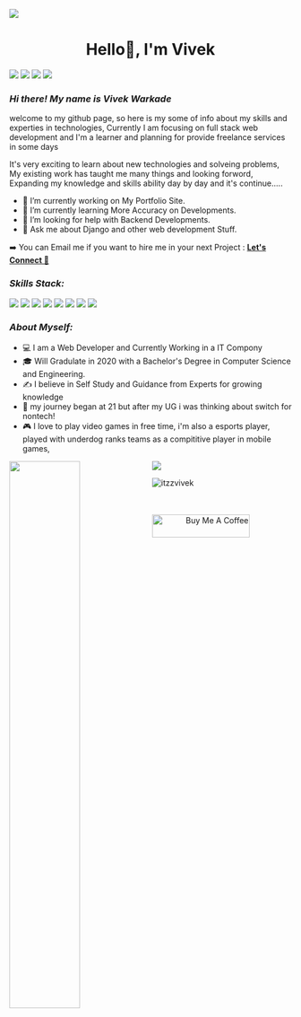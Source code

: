 ![](https://komarev.com/ghpvc/?username=itzzvivek&label=PROFILE+VIEWS)

### <h1 align="center">Hello👋, I'm Vivek</h1>
<a href="https://www.linkedin.com/in/vivek-warkade-623866216/"><img src="https://img.shields.io/badge/LinkedIn-0077B5?style=for-the-badge&logo=linkedin&logoColor=white"></a>
<a href="https://twitter.com/vivekwarkade1"><img src="https://img.shields.io/badge/Twitter-1DA1F2?style=for-the-badge&logo=twitter&logoColor=white"></a>
<a href="mailto:connectwith@vivekfolio.dev"><img src="https://img.shields.io/badge/Gmail-D14836?style=for-the-badge&logo=gmail&logoColor=white"></a>
<a href="https://discord.gg/CeEFkRu6"><img src="https://img.shields.io/badge/Discord-5865F2?style=for-the-badge&logo=discord&logoColor=white"></a>


<h3><i>Hi there! My name is Vivek Warkade</i></h3><p>welcome to my github page, so here is my some of info about my skills and experties in technologies, Currently I am focusing on full stack web development and I'm a learner and planning for provide freelance services in some days</p>

It's very exciting to learn about new technologies and solveing problems, My existing work has taught me many things and looking forword, Expanding my knowledge and skills ability day by day and it's continue..... 

- 🔭 I’m currently working on My Portfolio Site.
- 🌱 I’m currently learning More Accuracy on Developments.
- 🤔 I’m looking for help with Backend Developments.
- 💬 Ask me about Django and other web development Stuff.

➡️ You can Email me if you want to hire me in your next Project : <a href="mailto:connectwith@vivekfolio.dev" styel="margin-left: 10px;"> <b>Let's Connect 🤘</b></a>

<h3><i>Skills Stack:</i></h3>
<p align="left"> 
  <img src="https://img.shields.io/badge/Python-FFD43B?style=for-the-badge&logo=python&logoColor=blue">
	<img src="https://img.shields.io/badge/Django-092E20?style=for-the-badge&logo=django&logoColor=green">
  <img src="https://img.shields.io/badge/django%20rest-ff1709?style=for-the-badge&logo=django&logoColor=white">
  <img src="https://img.shields.io/badge/fastapi-109989?style=for-the-badge&logo=FASTAPI&logoColor=white">
  <img src="https://img.shields.io/badge/JavaScript-323330?style=for-the-badge&logo=javascript&logoColor=F7DF1E">
  <img src="https://img.shields.io/badge/React-20232A?style=for-the-badge&logo=react&logoColor=61DAFB">
  <img src="https://img.shields.io/badge/Tailwind_CSS-38B2AC?style=for-the-badge&logo=tailwind-css&logoColor=white">
  <img src="https://img.shields.io/badge/MongoDB-4EA94B?style=for-the-badge&logo=mongodb&logoColor=white">
</p>

      
<h3><i>About Myself:</i></h3>

   - 💻 I am a Web Developer and Currently Working in a IT Compony
   - 🎓 Will Gradulate in 2020 with a Bachelor's Degree in Computer Science and Engineering.
   - ✍️ I believe in Self Study and Guidance from Experts for growing knowledge 
   - 🏃 my journey began at 21 but after my UG i was thinking about switch for nontech!
   - 🎮 I love to play video games in free time, i'm also a esports player, played with underdog ranks teams as a compititive player in mobile games,
  <img src="https://img.shields.io/badge/Valorant-fa4454?style=for-the-badge&logo=valorant&logoColor=white">
     
 
      
      
<img align='left' src="https://github-readme-stats.vercel.app/api?username=itzzvivek&&show_icons=true&title_color=ffffff&icon_color=bb2acf&text_color=daf7dc&bg_color=191919" width="50%">
<p><img src="https://github-readme-stats.vercel.app/api/top-langs?username=itzzvivek&show_icons=true&locale=en&layout=compact&&show_icons=true&title_color=ffffff&icon_color=bb2acf&text_color=daf7dc&bg_color=191919" alt="itzzvivek"/></p>

  <br><br>
<a align="right" href="https://www.buymeacoffee.com/vivekwarkaK" target="_blank"><img src="https://cdn.buymeacoffee.com/buttons/default-yellow.png" alt="Buy Me A Coffee" height="41" width="174"></a>



